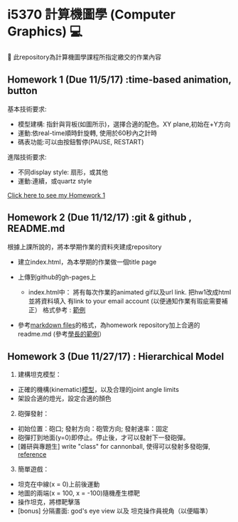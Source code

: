 ﻿# i5370 計算機圖學 (Computer Graphics) :computer:

:low_brightness: 此repository為計算機圖學課程所指定繳交的作業內容

## Homework 1  (Due 11/5/17) :time-based animation, button

基本技術要求:
- 模型建構: 指針與背板(如圖所示)，選擇合適的配色。XY plane,初始在+Y方向
- 運動:依real-time順時針旋轉, 使用於60秒內之計時
- 碼表功能:可以由按鈕暫停(PAUSE, RESTART)

進階技術要求:
- 不同display style: 扇形，或其他
- 運動:連續，或quartz style

[Click here to see my Homework 1](https://jean11231.github.io/CG/hw1/hw1.html)

## Homework 2  (Due 11/12/17) :git & github , README.md

根據上課所說的，將本學期作業的資料夾建成repository
- 建立index.html，為本學期的作業做一個title page
- 上傳到github的gh-pages上
	- index.html中：
	將有每次作業的animated gif以及url link.
	把hw1改成html 並將資料填入
	有link to your email account (以便通知作業有瑕疵需要補正）
	格式參考 : [範例](http://jyunming-chen.github.io/tutsplus/)

- 參考[markdown files](https://help.github.com/articles/basic-writing-and-formatting-syntax/)的格式，為homework repository加上合適的readme.md (參考[學長的範例](https://github.com/ikatyang/javascript-development-guide/blob/master/README.md)）

## Homework 3  (Due 11/27/17) : Hierarchical Model
1. 建構坦克模型：

- 正確的機構(kinematic)[模型](http://web.cse.ttu.edu.tw/jmchen/cg/fall17/tank.html)，以及合理的joint angle limits
- 架設合適的燈光，設定合適的顏色
2. 砲彈發射：

- 初始位置：砲口; 發射方向：砲管方向; 發射速率：固定
- 砲彈打到地面(y=0)即停止。停止後，才可以發射下一發砲彈。
- [雜研與專題生] write "class" for cannonball, 使得可以發射多發砲彈, [reference](https://docs.google.com/presentation/d/17tTiIvHCruuUXcSnboq1dPTnf0tQtg53xqUdj3nE2zw/edit#slide=id.p)
3. 簡單遊戲：

- 坦克在中線(x = 0)上前後運動
- 地圖的兩端(x = 100, x = -100)隨機產生標靶
- 操作坦克，將標靶擊落
- [bonus] 分隔畫面: god's eye view 以及 坦克操作員視角（以便瞄準）


